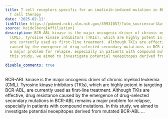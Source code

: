 ```yaml
---
title: T cell receptors specific for an imatinib-induced mutation in BCR-ABL for adoptive
  T cell therapy
date: '2025-02-11'
linkTitle: https://pubmed.ncbi.nlm.nih.gov/39931057/?utm_source=curl&utm_medium=rss&utm_campaign=pubmed-2&utm_content=1FakS-2QOkCT8HsMOQP1bCRQ4YzyumYOmxmF0moLsQ3dFB1E9V&fc=20220326224207&ff=20250211171020&v=2.18.0.post9+e462414
source: heidelberg[Affiliation]
description: BCR-ABL kinase is the major oncogenic driver of chronic myeloid leukemia
  (CML). Tyrosine kinase inhibitors (TKIs), which are highly potent in targeting BCR-ABL,
  are currently used as first-line treatment. Although TKIs are effective, drug resistance
  caused by the emergence of drug-selected secondary mutations in BCR-ABL remains
  a major problem for relapse, especially in patients with compound mutations. In
  this study, we aimed to investigate potential neoepitopes derived from mutated BCR-ABL
  ...
disable_comments: true
---
```

BCR-ABL kinase is the major oncogenic driver of chronic myeloid leukemia (CML). Tyrosine kinase inhibitors (TKIs), which are highly potent in targeting BCR-ABL, are currently used as first-line treatment. Although TKIs are effective, drug resistance caused by the emergence of drug-selected secondary mutations in BCR-ABL remains a major problem for relapse, especially in patients with compound mutations. In this study, we aimed to investigate potential neoepitopes derived from mutated BCR-ABL ...